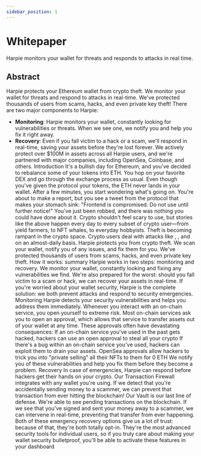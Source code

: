 ```yaml
---
sidebar_position: 1
---
```


# Whitepaper
Harpie monitors your wallet for threats and responds to attacks in real time.

## Abstract
Harpie protects your Ethereum wallet from crypto theft. We monitor your wallet for threats and respond to attacks in real-time. We've protected thousands of users from scams, hacks, and even private key theft!
There are two major components to Harpie:
- **Monitoring**: Harpie monitors your wallet, constantly looking for vulnerabilities or threats. When we see one, we notify you and help you fix it right away.
- **Recovery**: Even if you fall victim to a hack or a scam, we'll respond in real-time, saving your assets before they're lost forever.
We actively protect over $100M in assets across all Harpie users, and we're partnered with major companies, including OpenSea, Coinbase, and others.
Introduction
It's a bullish day for Ethereum, and you've decided to rebalance some of your tokens into ETH. You hop on your favorite DEX and go through the exchange process as usual. 
Even though you've given the protocol your tokens, the ETH never lands in your wallet. After a few minutes, you start wondering what's going on. You're about to make a report, but you see a tweet from the protocol that makes your stomach sink:
"Frontend is compromised. Do not use until further notice!"
You've just been robbed, and there was nothing you could have done about it.
Crypto shouldn't feel scary to use, but stories like the above happen every day to every subset of crypto user—from yield farmers, to NFT whales, to everyday hobbyists.
Theft is becoming rampant in the crypto space. Crypto users deal with attacks like , , and  on an almost-daily basis.
Harpie protects you from crypto theft. We scan your wallet, notify you of any issues, and fix them for you. We've protected thousands of users from scams, hacks, and even private key theft.
How it works: summary
Harpie works in two steps: monitoring and recovery. We monitor your wallet, constantly looking and fixing any vulnerabilities we find. We're also prepared for the worst: should you fall victim to a scam or hack, we can recover your assets in real-time. 
If you're worried about your wallet security, Harpie is the complete solution: we both prevent attacks and respond to security emergencies.
Monitoring
Harpie detects your security vulnerabilities and helps you address them immediately.
Whenever you interact with an on-chain service, you open yourself to extreme risk. Most on-chain services ask you to open an approval, which allows that service to transfer assets out of your wallet at any time.
These approvals often have devastating consequences:
If an on-chain service you've used in the past gets hacked, hackers can use an open approval to steal all your crypto
If there's a bug within an on-chain service you've used, hackers can exploit them to drain your assets.
OpenSea approvals allow hackers to trick you into "private selling" all their NFTs to them for 0 ETH
We notify you of these vulnerabilities and help you fix them before they become a problem.
Recovery
In case of emergencies, Harpie can respond before hackers get their hands on your crypto.
Our Transaction Firewall integrates with any wallet you're using. If we detect that you're accidentally sending money to a scammer, we can prevent that transaction from ever hitting the blockchain!
Our Vault is our last line of defense. We're able to see pending transactions on the blockchain. If we see that you've signed and sent your money away to a scammer, we can intervene in real-time, preventing that transfer from ever happening.
Both of these emergency recovery options give us a lot of trust: because of that, they're both totally opt-in. They're the most advanced security tools for individual users, so if you truly care about making your wallet security bulletproof, you'll be able to activate these features in your dashboard